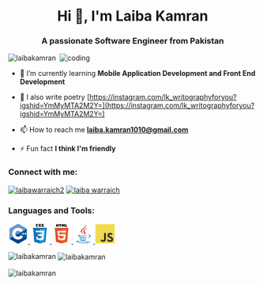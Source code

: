 <h1 align="center">Hi 👋, I'm Laiba Kamran</h1>
<h3 align="center">A passionate Software Engineer from Pakistan</h3>
<img align="right" alt="coding" width="400" src="https://media.tenor.com/S59bPkT0pqcAAAAC/programming.gif"> 

<p align="left"> <img src="https://komarev.com/ghpvc/?username=laibakamran&label=Profile%20views&color=0e75b6&style=flat" alt="laibakamran" /> </p>

- 🌱 I’m currently learning **Mobile Application Development and Front End Development**

- 📝 I also write poetry [https://instagram.com/lk_writographyforyou?igshid=YmMyMTA2M2Y=](https://instagram.com/lk_writographyforyou?igshid=YmMyMTA2M2Y=)

- 📫 How to reach me **laiba.kamran1010@gmail.com**

- ⚡ Fun fact **I think I'm friendly**

<h3 align="left">Connect with me:</h3>
<p align="left">
<a href="https://twitter.com/laibawarraich2" target="blank"><img align="center" src="https://raw.githubusercontent.com/rahuldkjain/github-profile-readme-generator/master/src/images/icons/Social/twitter.svg" alt="laibawarraich2" height="30" width="40" /></a>
<a href="https://linkedin.com/in/laiba warraich" target="blank"><img align="center" src="https://raw.githubusercontent.com/rahuldkjain/github-profile-readme-generator/master/src/images/icons/Social/linked-in-alt.svg" alt="laiba warraich" height="30" width="40" /></a>
</p>

<h3 align="left">Languages and Tools:</h3>
<p align="left"> <a href="https://www.w3schools.com/cpp/" target="_blank" rel="noreferrer"> <img src="https://raw.githubusercontent.com/devicons/devicon/master/icons/cplusplus/cplusplus-original.svg" alt="cplusplus" width="40" height="40"/> </a> <a href="https://www.w3schools.com/css/" target="_blank" rel="noreferrer"> <img src="https://raw.githubusercontent.com/devicons/devicon/master/icons/css3/css3-original-wordmark.svg" alt="css3" width="40" height="40"/> </a> <a href="https://www.w3.org/html/" target="_blank" rel="noreferrer"> <img src="https://raw.githubusercontent.com/devicons/devicon/master/icons/html5/html5-original-wordmark.svg" alt="html5" width="40" height="40"/> </a> <a href="https://www.java.com" target="_blank" rel="noreferrer"> <img src="https://raw.githubusercontent.com/devicons/devicon/master/icons/java/java-original.svg" alt="java" width="40" height="40"/> </a> <a href="https://developer.mozilla.org/en-US/docs/Web/JavaScript" target="_blank" rel="noreferrer"> <img src="https://raw.githubusercontent.com/devicons/devicon/master/icons/javascript/javascript-original.svg" alt="javascript" width="40" height="40"/> </a> </p>

<p><img align="left" src="https://github-readme-stats.vercel.app/api/top-langs?username=laibakamran&show_icons=true&locale=en&layout=compact" alt="laibakamran" /></p>

<p>&nbsp;<img align="center" src="https://github-readme-stats.vercel.app/api?username=laibakamran&show_icons=true&locale=en" alt="laibakamran" /></p>

<p><img align="center" src="https://github-readme-streak-stats.herokuapp.com/?user=laibakamran&" alt="laibakamran" /></p>
